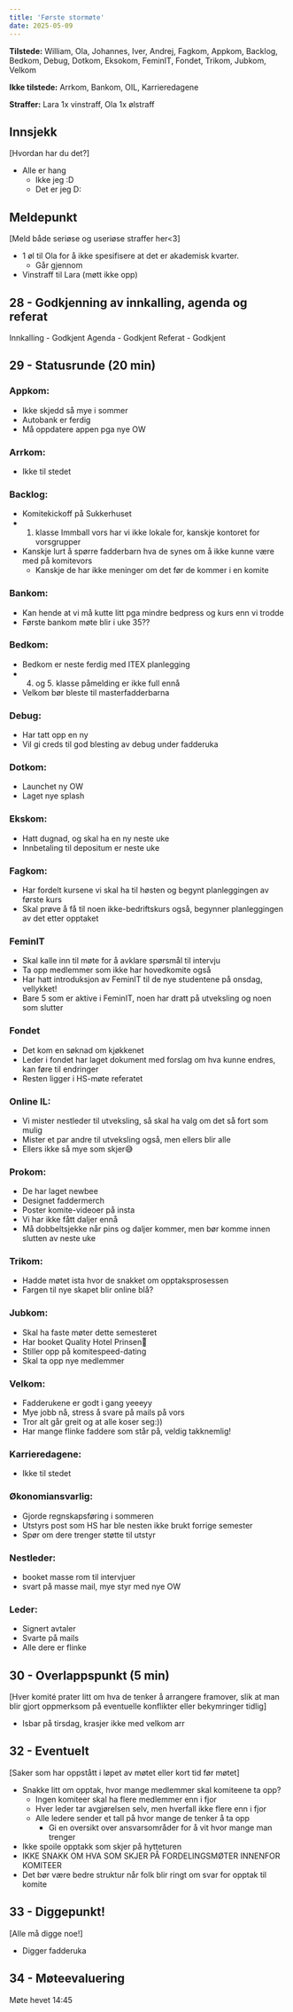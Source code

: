 ```yaml
---
title: 'Første stormøte'
date: 2025-05-09
---
```


**Tilstede:** William, Ola, Johannes, Iver, Andrej, Fagkom, Appkom, Backlog, Bedkom, Debug, Dotkom, Eksokom, FeminIT, Fondet, Trikom, Jubkom, Velkom

**Ikke tilstede:** Arrkom, Bankom, OIL, Karrieredagene

**Straffer:** Lara 1x vinstraff, Ola 1x ølstraff

## Innsjekk

[Hvordan har du det?]

- Alle er hang
    - Ikke jeg :D
    - Det er jeg D:

## Meldepunkt

[Meld både seriøse og useriøse straffer her<3]

- 1 øl til Ola for å ikke spesifisere at det er akademisk kvarter.
    - Går gjennom
- Vinstraff til Lara (møtt ikke opp)

## 28 - Godkjenning av innkalling, agenda og referat

Innkalling - Godkjent
Agenda - Godkjent
Referat - Godkjent

## 29 - Statusrunde (20 min)

### Appkom:

- Ikke skjedd så mye i sommer
- Autobank er ferdig
- Må oppdatere appen pga nye OW

### Arrkom:

- Ikke til stedet

### Backlog:

- Komitekickoff på Sukkerhuset
- 1. klasse Immball vors har vi ikke lokale for, kanskje kontoret for vorsgrupper
- Kanskje lurt å spørre fadderbarn hva de synes om å ikke kunne være med på komitevors
    - Kanskje de har ikke meninger om det før de kommer i en komite

### Bankom:

- Kan hende at vi må kutte litt pga mindre bedpress og kurs enn vi trodde
- Første bankom møte blir i uke 35??

### Bedkom:

- Bedkom er neste ferdig med ITEX planlegging
- 4. og 5. klasse påmelding er ikke full ennå
- Velkom bør bleste til masterfadderbarna

### Debug:

- Har tatt opp en ny
- Vil gi creds til god blesting av debug under fadderuka

### Dotkom:

- Launchet ny OW
- Laget nye splash

### Ekskom:

- Hatt dugnad, og skal ha en ny neste uke
- Innbetaling til depositum er neste uke

### Fagkom:

- Har fordelt kursene vi skal ha til høsten og begynt planleggingen av første kurs
- Skal prøve å få til noen ikke-bedriftskurs også, begynner planleggingen av det etter opptaket

### FeminIT

- Skal kalle inn til møte for å avklare spørsmål til intervju
- Ta opp medlemmer som ikke har hovedkomite også
- Har hatt introduksjon av FeminIT til de nye studentene på onsdag, vellykket!
- Bare 5 som er aktive i FeminIT, noen har dratt på utveksling og noen som slutter

### Fondet

- Det kom en søknad om kjøkkenet
- Leder i fondet har laget dokument med forslag om hva kunne endres, kan føre til endringer
- Resten ligger i HS-møte referatet

### Online IL:

- Vi mister nestleder til utveksling, så skal ha valg om det så fort som mulig
- Mister et par andre til utveksling også, men ellers blir alle
- Ellers ikke så mye som skjer😅

### Prokom:

- De har laget newbee
- Designet faddermerch
- Poster komite-videoer på insta
- Vi har ikke fått daljer ennå
- Må dobbeltsjekke når pins og daljer kommer, men bør komme innen slutten av neste uke

### Trikom:

- Hadde møtet ista hvor de snakket om opptaksprosessen
- Fargen til nye skapet blir online blå?

### Jubkom:

- Skal ha faste møter dette semesteret
- Har booket Quality Hotel Prinsen🥂
- Stiller opp på komitespeed-dating
- Skal ta opp nye medlemmer

### Velkom:

- Fadderukene er godt i gang yeeeyy
- Mye jobb nå, stress å svare på mails på vors
- Tror alt går greit og at alle koser seg:))
- Har mange flinke faddere som står på, veldig takknemlig!

### Karrieredagene:

- Ikke til stedet

### Økonomiansvarlig:

- Gjorde regnskapsføring i sommeren
- Utstyrs post som HS har ble nesten ikke brukt forrige semester
- Spør om dere trenger støtte til utstyr

### Nestleder:

- booket masse rom til intervjuer
- svart på masse mail, mye styr med nye OW

### Leder:

- Signert avtaler
- Svarte på mails
- Alle dere er flinke

## 30 - Overlappspunkt (5 min)

[Hver komité prater litt om hva de tenker å arrangere framover, slik at man blir gjort oppmerksom på eventuelle konflikter eller bekymringer tidlig]

- Isbar på tirsdag, krasjer ikke med velkom arr

## 32 - Eventuelt

[Saker som har oppstått i løpet av møtet eller kort tid før møtet]

- Snakke litt om opptak, hvor mange medlemmer skal komiteene ta opp?
    - Ingen komiteer skal ha flere medlemmer enn i fjor
    - Hver leder tar avgjørelsen selv, men hverfall ikke flere enn i fjor
    - Alle ledere sender et tall på hvor mange de tenker å ta opp
        - Gi en oversikt over ansvarsområder for å vit hvor mange man trenger
- Ikke spoile opptakk som skjer på hytteturen
- IKKE SNAKK OM HVA SOM SKJER PÅ FORDELINGSMØTER INNENFOR KOMITEER
- Det bør være bedre struktur når folk blir ringt om svar for opptak til komite

## 33 - Diggepunkt!

[Alle må digge noe!]

- Digger fadderuka

## 34 - Møteevaluering

Møte hevet 14:45